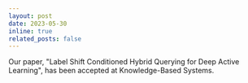 ```yaml
---
layout: post
date: 2023-05-30
inline: true
related_posts: false
---
```


Our paper, "Label Shift Conditioned Hybrid Querying for Deep Active Learning", has been accepted at Knowledge-Based Systems.




